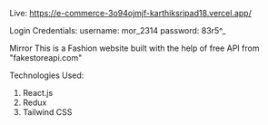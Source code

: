 Live: https://e-commerce-3o94ojmjf-karthiksripad18.vercel.app/

Login Credentials:
username: mor_2314
password: 83r5^_

Mirror
This is a Fashion website built with the help of free API from "fakestoreapi.com"

Technologies Used:
1. React.js
2. Redux
3. Tailwind CSS
